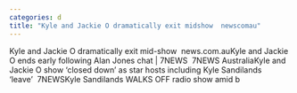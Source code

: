 ```yaml
---
categories: d
title: "Kyle and Jackie O dramatically exit midshow  newscomau"
---
```

Kyle and Jackie O dramatically exit mid-show&nbsp;&nbsp;news.com.auKyle and Jackie O ends early following Alan Jones chat | 7NEWS&nbsp;&nbsp;7NEWS AustraliaKyle and Jackie O show ‘closed down’ as star hosts including Kyle Sandilands ‘leave’&nbsp;&nbsp;7NEWSKyle Sandilands WALKS OFF radio show amid b